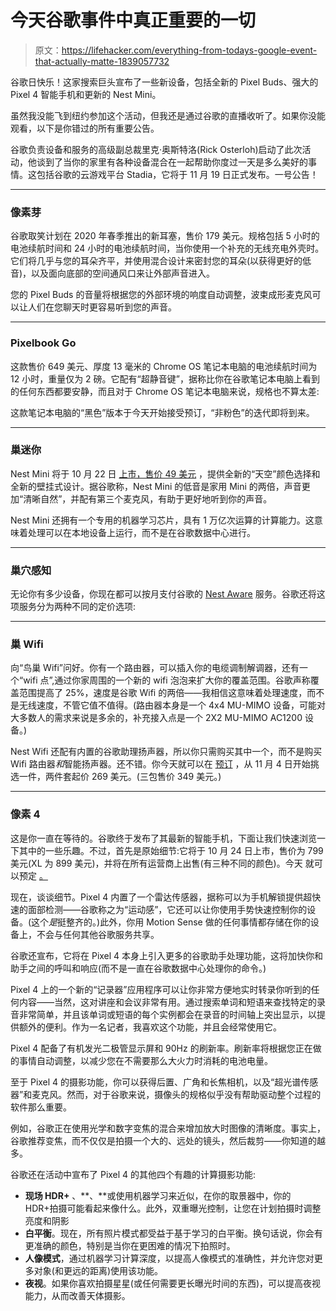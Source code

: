 # 今天谷歌事件中真正重要的一切

> 原文：<https://lifehacker.com/everything-from-todays-google-event-that-actually-matte-1839057732>

谷歌日快乐！这家搜索巨头宣布了一些新设备，包括全新的 Pixel Buds、强大的 Pixel 4 智能手机和更新的 Nest Mini。



虽然我没能飞到纽约参加这个活动，但我还是通过谷歌的直播收听了。如果你没能观看，以下是你错过的所有重要公告。

谷歌负责设备和服务的高级副总裁里克·奥斯特洛(Rick Osterloh)启动了此次活动，他谈到了当你的家里有各种设备混合在一起帮助你度过一天是多么美好的事情。这包括谷歌的云游戏平台 Stadia，它将于 11 月 19 日正式发布。一号公告！

* * *

### **像素芽**

谷歌取笑计划在 2020 年春季推出的新耳塞，售价 179 美元。规格包括 5 小时的电池续航时间和 24 小时的电池续航时间，当你使用一个补充的无线充电外壳时。它们将几乎与您的耳朵齐平，并使用混合设计来密封您的耳朵(以获得更好的低音)，以及面向底部的空间通风口来让外部声音进入。

您的 Pixel Buds 的音量将根据您的外部环境的响度自动调整，波束成形麦克风可以让人们在您聊天时更容易听到您的声音。

* * *

### **Pixelbook Go**

这款售价 649 美元、厚度 13 毫米的 Chrome OS 笔记本电脑的电池续航时间为 12 小时，重量仅为 2 磅。它配有“超静音键”，据称比你在谷歌笔记本电脑上看到的任何东西都要安静，而且对于 Chrome OS 笔记本电脑来说，规格也不算太差:

这款笔记本电脑的“黑色”版本于今天开始接受预订，“非粉色”的迭代即将到来。

* * *

### 巢迷你

Nest Mini 将于 10 月 22 日 [上市，售价 49 美元](https://store.google.com/product/google_nest_mini) ，提供全新的“天空”颜色选择和全新的壁挂式设计。据谷歌称，Nest Mini 的低音是家用 Mini 的两倍，声音更加“清晰自然”，并配有第三个麦克风，有助于更好地听到你的声音。

Nest Mini 还拥有一个专用的机器学习芯片，具有 1 万亿次运算的计算能力。这意味着处理可以在本地设备上运行，而不是在谷歌数据中心进行。

* * *

### **巢穴感知**

无论你有多少设备，你现在都可以按月支付谷歌的 [Nest Aware](https://store.google.com/us/product/nest_aware?hl=en-US) 服务。谷歌还将这项服务分为两种不同的定价选项:

* * *

### **巢 Wifi**

向“鸟巢 Wifi”问好。你有一个路由器，可以插入你的电缆调制解调器，还有一个“wifi 点”,通过你家周围的一个新的 wifi 泡泡来扩大你的覆盖范围。谷歌声称覆盖范围提高了 25%，速度是谷歌 Wifi 的两倍——我相信这意味着处理速度，而不是无线速度，不管它值不值得。(路由器本身是一个 4x4 MU-MIMO 设备，可能对大多数人的需求来说是多余的，补充接入点是一个 2X2 MU-MIMO AC1200 设备。)

Nest Wifi 还配有内置的谷歌助理扬声器，所以你只需购买其中一个，而不是购买 Wifi 路由器*和*智能扬声器。还不错。你今天就可以在 [预订](https://store.google.com/product/nest_wifi) ，从 11 月 4 日开始挑选一件，两件套起价 269 美元。(三包售价 349 美元。)

* * *

### **像素 4**

这是你一直在等待的。谷歌终于发布了其最新的智能手机，下面让我们快速浏览一下其中的一些乐趣。不过，首先是原始细节:它将于 10 月 24 日上市，售价为 799 美元(XL 为 899 美元)，并将在所有运营商上出售(有三种不同的颜色)。今天 就可以预定 [。](https://store.google.com/us/config/pixel_4?hl=en-US)

现在，谈谈细节。Pixel 4 内置了一个雷达传感器，据称可以为手机解锁提供超快速的面部检测——谷歌称之为“运动感”，它还可以让你使用手势快速控制你的设备。(这个*是*挺整齐的。)此外，你用 Motion Sense 做的任何事情都存储在你的设备上，不会与任何其他谷歌服务共享。

谷歌还宣布，它将在 Pixel 4 本身上引入更多的谷歌助手处理功能，这将加快你和助手之间的呼叫和响应(而不是一直在谷歌数据中心处理你的命令。)

Pixel 4 上的一个新的“记录器”应用程序可以让你非常方便地实时转录你听到的任何内容——当然，这对讲座和会议非常有用。通过搜索单词和短语来查找特定的录音非常简单，并且该单词或短语的每个实例都会在录音的时间轴上突出显示，以提供额外的便利。作为一名记者，我喜欢这个功能，并且会经常使用它。

Pixel 4 配备了有机发光二极管显示屏和 90Hz 的刷新率。刷新率将根据您正在做的事情自动调整，以减少您在不需要那么大火力时消耗的电池电量。

至于 Pixel 4 的摄影功能，你可以获得后置、广角和长焦相机，以及“超光谱传感器”和麦克风。然而，对于谷歌来说，摄像头的规格似乎没有帮助驱动整个过程的软件那么重要。

例如，谷歌正在使用光学和数字变焦的混合来增加放大时图像的清晰度。事实上，谷歌推荐变焦，而不仅仅是拍摄一个大的、远处的镜头，然后裁剪——你知道的越多。

谷歌还在活动中宣布了 Pixel 4 的其他四个有趣的计算摄影功能:

*   **现场 HDR+** 、**、**或使用机器学习来近似，在你的取景器中，你的 HDR+拍摄可能看起来像什么。此外，双重曝光控制，让您在计划拍摄时调整亮度和阴影
*   **白平衡**。现在，所有照片模式都受益于基于学习的白平衡。换句话说，你会有更准确的颜色，特别是当你在更困难的情况下拍照时。
*   **人像模式**，通过机器学习计算深度，以提高人像模式的准确性，并允许您对更多对象(和更远的距离)使用该功能。
*   **夜视**。如果你喜欢拍摄星星(或任何需要更长曝光时间的东西)，可以提高夜视能力，从而改善天体摄影。